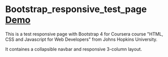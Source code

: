 # Bootstrap_responsive_test_page <a href="https://alexandranavruzova.github.io/Bootstrap_responsive_test_page/">Demo</a>
This is a test responsive page with Bootstrap 4 for Coursera course "HTML, CSS and Javascript for Web Developers" from Johns Hopkins University.

It containes a collapsible navbar and responsive 3-column layout.


